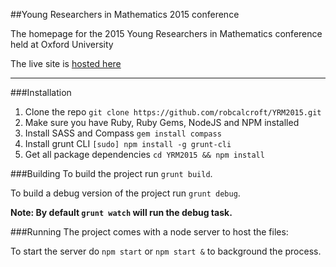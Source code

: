 ##Young Researchers in Mathematics 2015 conference

The homepage for the 2015 Young Researchers in Mathematics conference held at Oxford University

The live site is [hosted here](https://yrm2015.herokuapp.com)

---
###Installation
1. Clone the repo
`git clone https://github.com/robcalcroft/YRM2015.git`
2. Make sure you have Ruby, Ruby Gems, NodeJS and NPM installed
3. Install SASS and Compass
`gem install compass`
4. Install grunt CLI 
`[sudo] npm install -g grunt-cli`
5. Get all package dependencies
`cd YRM2015 && npm install`

###Building
To build the project run `grunt build`.

To build a debug version of the project run `grunt debug`.

**Note: By default `grunt watch` will run the debug task.**


###Running
The project comes with a node server to host the files:

To start the server do `npm start` or `npm start &` to background the process.
